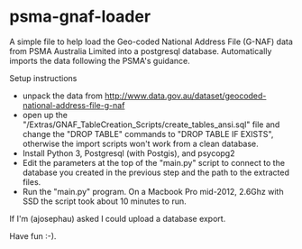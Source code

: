 # psma-gnaf-loader

A simple file to help load the Geo-coded National Address File (G-NAF) data from PSMA Australia Limited into a postgresql database. Automatically imports the data following the PSMA's guidance.

Setup instructions
- unpack the data from http://www.data.gov.au/dataset/geocoded-national-address-file-g-naf
- open up the "/Extras/GNAF_TableCreation_Scripts/create_tables_ansi.sql" file and change the "DROP TABLE" commands to "DROP TABLE IF EXISTS", otherwise the import scripts won't work from a clean database.
- Install Python 3, Postgresql (with Postgis), and psycopg2
- Edit the parameters at the top of the "main.py" script to connect to the database you created in the previous step and the path to the extracted files.
- Run the "main.py" program. On a Macbook Pro mid-2012, 2.6Ghz with SSD the script took about 10 minutes to run.

If I'm (ajosephau) asked I could upload a database export.

Have fun :-).
